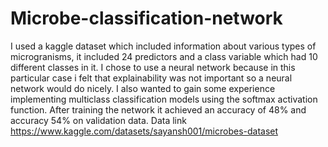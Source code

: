 # Microbe-classification-network
I used a kaggle dataset which included information about various types of microgranisms, it included 24 predictors and a class variable which had 10 different classes in it. I chose to use a neural network because in this particular case i felt that explainability was not important so a neural network would do nicely. I also wanted to gain some experience implementing multiclass classification models using the softmax activation function. After training the network it achieved an accuracy of 48%  and accuracy 54% on validation data. Data link https://www.kaggle.com/datasets/sayansh001/microbes-dataset
